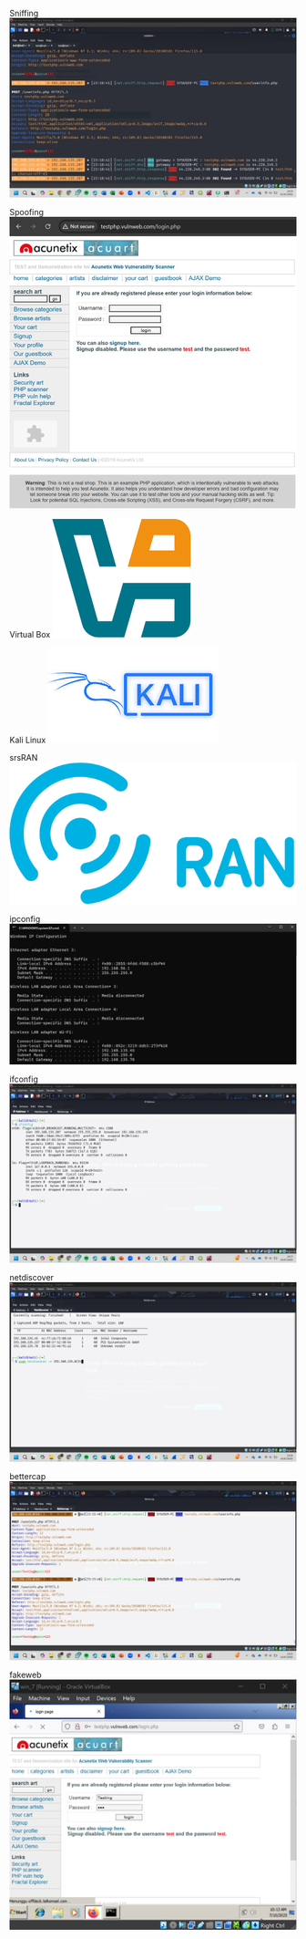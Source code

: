 Sniffing
![Serangan Sniffing](Sniffing.jpg)

Spoofing
![Serangan Spoofing](Spoofing.jpg)

Virtual Box
![VB](vb.png)

Kali Linux
![kali](kali.jpeg)

srsRAN
![srsran](srsRAN.webp)

ipconfig
![ipconfig](ipconfig.jpg)

ifconfig
![ifconfig](ifconfig.jpg)

netdiscover
![netdiscover](netdiscover.jpg)

bettercap
![betttercap](bettercap.jpg)

fakeweb
![fakeweb](fakeweb.jpg)
